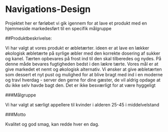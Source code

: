 # Navigations-Design

Projektet her er førløbet vi gik igennem for at lave et produkt med en hjemmeside markedesført til en specifik målgruppe

##Produktbeskrivelse:

Vi har valgt at vores
produkt er æbletærter. ideen er at lave en lækker økologisk æbletærte på
syrlige æbler med den korrekte dosering af sukker og kanel. Tærten opbevares på
frost ind til den skal tilberedes og nydes. På denne måde bevares fugtigheden bedst
i den lækre tærte. Vores mål er at give markedet et nemt og økologisk
alternativ. Vi ønsker at give æbletærten som dessert et nyt pust og mulighed
for at blive bragt med ind i en moderne og travl hverdag - server den gerne for
dine gæster, de vil aldrig opdage at du ikke selv havde bagt den. Det er ikke
besværligt for at være hyggeligt 

###Målgruppe 

Vi har valgt at
særligt appellere til kvinder i alderen 25-45 i middelvelstand  

###Motto

Kvalitet og god smag,
kan redde hver en dag.

